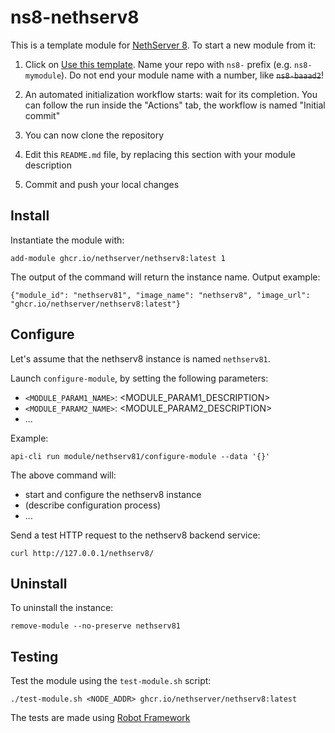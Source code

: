 # ns8-nethserv8

This is a template module for [NethServer 8](https://github.com/NethServer/ns8-core).
To start a new module from it:

1. Click on [Use this template](https://github.com/NethServer/ns8-nethserv8/generate).
   Name your repo with `ns8-` prefix (e.g. `ns8-mymodule`). 
   Do not end your module name with a number, like ~~`ns8-baaad2`~~!

1. An automated initialization workflow starts: wait for its completion.
   You can follow the run inside the "Actions" tab, the workflow is named "Initial commit"

1. You can now clone the repository

1. Edit this `README.md` file, by replacing this section with your module
   description

1. Commit and push your local changes

## Install

Instantiate the module with:

    add-module ghcr.io/nethserver/nethserv8:latest 1

The output of the command will return the instance name.
Output example:

    {"module_id": "nethserv81", "image_name": "nethserv8", "image_url": "ghcr.io/nethserver/nethserv8:latest"}

## Configure

Let's assume that the nethserv8 instance is named `nethserv81`.

Launch `configure-module`, by setting the following parameters:
- `<MODULE_PARAM1_NAME>`: <MODULE_PARAM1_DESCRIPTION>
- `<MODULE_PARAM2_NAME>`: <MODULE_PARAM2_DESCRIPTION>
- ...

Example:

    api-cli run module/nethserv81/configure-module --data '{}'

The above command will:
- start and configure the nethserv8 instance
- (describe configuration process)
- ...

Send a test HTTP request to the nethserv8 backend service:

    curl http://127.0.0.1/nethserv8/

## Uninstall

To uninstall the instance:

    remove-module --no-preserve nethserv81

## Testing

Test the module using the `test-module.sh` script:


    ./test-module.sh <NODE_ADDR> ghcr.io/nethserver/nethserv8:latest

The tests are made using [Robot Framework](https://robotframework.org/)
